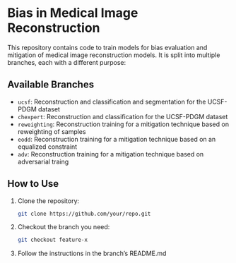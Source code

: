 # Bias in Medical Image Reconstruction 

This repository contains code to train models for bias evaluation and mitigation of medical image reconstruction models. It is split into multiple branches, each with a different purpose:

## Available Branches

- `ucsf`: Reconstruction and classification and segmentation for the UCSF-PDGM dataset
- `chexpert`: Reconstruction and classification for the UCSF-PDGM dataset
- `reweighting`: Reconstruction training for a mitigation technique based on reweighting of samples
- `eodd`: Reconstruction training for a mitigation technique based on an equalized constraint
- `adv`: Reconstruction training for a mitigation technique based on adversarial traing

## How to Use

1. Clone the repository:
   ```bash
   git clone https://github.com/your/repo.git
2. Checkout the branch you need: 
    ```bash
    git checkout feature-x
3.	Follow the instructions in the branch’s README.md